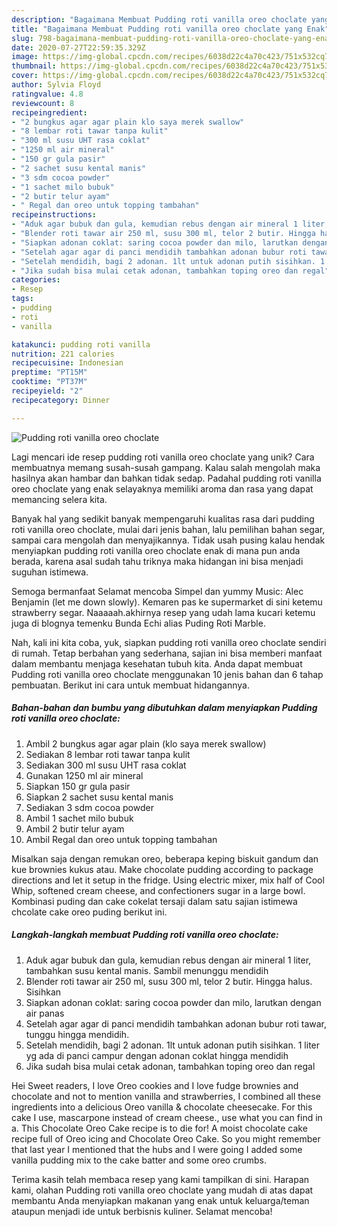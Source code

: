 ```yaml
---
description: "Bagaimana Membuat Pudding roti vanilla oreo choclate yang Enak"
title: "Bagaimana Membuat Pudding roti vanilla oreo choclate yang Enak"
slug: 798-bagaimana-membuat-pudding-roti-vanilla-oreo-choclate-yang-enak
date: 2020-07-27T22:59:35.329Z
image: https://img-global.cpcdn.com/recipes/6038d22c4a70c423/751x532cq70/pudding-roti-vanilla-oreo-choclate-foto-resep-utama.jpg
thumbnail: https://img-global.cpcdn.com/recipes/6038d22c4a70c423/751x532cq70/pudding-roti-vanilla-oreo-choclate-foto-resep-utama.jpg
cover: https://img-global.cpcdn.com/recipes/6038d22c4a70c423/751x532cq70/pudding-roti-vanilla-oreo-choclate-foto-resep-utama.jpg
author: Sylvia Floyd
ratingvalue: 4.8
reviewcount: 8
recipeingredient:
- "2 bungkus agar agar plain klo saya merek swallow"
- "8 lembar roti tawar tanpa kulit"
- "300 ml susu UHT rasa coklat"
- "1250 ml air mineral"
- "150 gr gula pasir"
- "2 sachet susu kental manis"
- "3 sdm cocoa powder"
- "1 sachet milo bubuk"
- "2 butir telur ayam"
- " Regal dan oreo untuk topping tambahan"
recipeinstructions:
- "Aduk agar bubuk dan gula, kemudian rebus dengan air mineral 1 liter, tambahkan susu kental manis. Sambil menunggu mendidih"
- "Blender roti tawar air 250 ml, susu 300 ml, telor 2 butir. Hingga halus. Sisihkan"
- "Siapkan adonan coklat: saring cocoa powder dan milo, larutkan dengan air panas"
- "Setelah agar agar di panci mendidih tambahkan adonan bubur roti tawar, tunggu hingga mendidih."
- "Setelah mendidih, bagi 2 adonan. 1lt untuk adonan putih sisihkan. 1 liter yg ada di panci campur dengan adonan coklat hingga mendidih"
- "Jika sudah bisa mulai cetak adonan, tambahkan toping oreo dan regal"
categories:
- Resep
tags:
- pudding
- roti
- vanilla

katakunci: pudding roti vanilla 
nutrition: 221 calories
recipecuisine: Indonesian
preptime: "PT15M"
cooktime: "PT37M"
recipeyield: "2"
recipecategory: Dinner

---
```



![Pudding roti vanilla oreo choclate](https://img-global.cpcdn.com/recipes/6038d22c4a70c423/751x532cq70/pudding-roti-vanilla-oreo-choclate-foto-resep-utama.jpg)

Lagi mencari ide resep pudding roti vanilla oreo choclate yang unik? Cara membuatnya memang susah-susah gampang. Kalau salah mengolah maka hasilnya akan hambar dan bahkan tidak sedap. Padahal pudding roti vanilla oreo choclate yang enak selayaknya memiliki aroma dan rasa yang dapat memancing selera kita.

Banyak hal yang sedikit banyak mempengaruhi kualitas rasa dari pudding roti vanilla oreo choclate, mulai dari jenis bahan, lalu pemilihan bahan segar, sampai cara mengolah dan menyajikannya. Tidak usah pusing kalau hendak menyiapkan pudding roti vanilla oreo choclate enak di mana pun anda berada, karena asal sudah tahu triknya maka hidangan ini bisa menjadi suguhan istimewa.

Semoga bermanfaat Selamat mencoba Simpel dan yummy Music: Alec Benjamin (let me down slowly). Kemaren pas ke supermarket di sini ketemu strawberry segar. Naaaaah.akhirnya resep yang udah lama kucari ketemu juga di blognya temenku Bunda Echi alias Puding Roti Marble.


Nah, kali ini kita coba, yuk, siapkan pudding roti vanilla oreo choclate sendiri di rumah. Tetap berbahan yang sederhana, sajian ini bisa memberi manfaat dalam membantu menjaga kesehatan tubuh kita. Anda dapat membuat Pudding roti vanilla oreo choclate menggunakan 10 jenis bahan dan 6 tahap pembuatan. Berikut ini cara untuk membuat hidangannya.

<!--inarticleads1-->

##### Bahan-bahan dan bumbu yang dibutuhkan dalam menyiapkan Pudding roti vanilla oreo choclate:

1. Ambil 2 bungkus agar agar plain (klo saya merek swallow)
1. Sediakan 8 lembar roti tawar tanpa kulit
1. Sediakan 300 ml susu UHT rasa coklat
1. Gunakan 1250 ml air mineral
1. Siapkan 150 gr gula pasir
1. Siapkan 2 sachet susu kental manis
1. Sediakan 3 sdm cocoa powder
1. Ambil 1 sachet milo bubuk
1. Ambil 2 butir telur ayam
1. Ambil  Regal dan oreo untuk topping tambahan


Misalkan saja dengan remukan oreo, beberapa keping biskuit gandum dan kue brownies kukus atau. Make chocolate pudding according to package directions and let it setup in the fridge. Using electric mixer, mix half of Cool Whip, softened cream cheese, and confectioners sugar in a large bowl. Kombinasi puding dan cake cokelat tersaji dalam satu sajian istimewa chcolate cake oreo puding berikut ini. 

<!--inarticleads2-->

##### Langkah-langkah membuat Pudding roti vanilla oreo choclate:

1. Aduk agar bubuk dan gula, kemudian rebus dengan air mineral 1 liter, tambahkan susu kental manis. Sambil menunggu mendidih
1. Blender roti tawar air 250 ml, susu 300 ml, telor 2 butir. Hingga halus. Sisihkan
1. Siapkan adonan coklat: saring cocoa powder dan milo, larutkan dengan air panas
1. Setelah agar agar di panci mendidih tambahkan adonan bubur roti tawar, tunggu hingga mendidih.
1. Setelah mendidih, bagi 2 adonan. 1lt untuk adonan putih sisihkan. 1 liter yg ada di panci campur dengan adonan coklat hingga mendidih
1. Jika sudah bisa mulai cetak adonan, tambahkan toping oreo dan regal


Hei Sweet readers, I love Oreo cookies and I love fudge brownies and chocolate and not to mention vanilla and strawberries, I combined all these ingredients into a delicious Oreo vanilla &amp; chocolate cheesecake. For this cake I use, mascarpone instead of cream cheese., use what you can find in a. This Chocolate Oreo Cake recipe is to die for! A moist chocolate cake recipe full of Oreo icing and Chocolate Oreo Cake. So you might remember that last year I mentioned that the hubs and I were going I added some vanilla pudding mix to the cake batter and some oreo crumbs. 

Terima kasih telah membaca resep yang kami tampilkan di sini. Harapan kami, olahan Pudding roti vanilla oreo choclate yang mudah di atas dapat membantu Anda menyiapkan makanan yang enak untuk keluarga/teman ataupun menjadi ide untuk berbisnis kuliner. Selamat mencoba!

